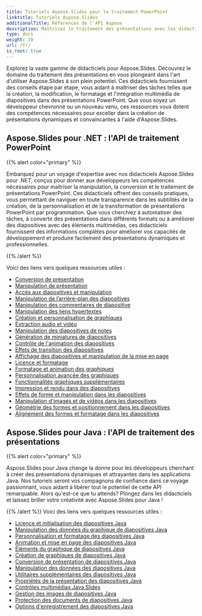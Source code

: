 ```yaml
---
title: Tutoriels Aspose.Slides pour le traitement PowerPoint
linktitle: Tutoriels Aspose.Slides
additionalTitle: Références de l'API Aspose
description: Maîtrisez le traitement des présentations avec les didacticiels Aspose.Slides. Créez, modifiez et améliorez efficacement des présentations PowerPoint. Excellez dans la manipulation de contenu dynamique.
type: docs
weight: 10
url: /fr/
is_root: true
---
```

Explorez la vaste gamme de didacticiels pour Aspose.Slides. Découvrez le domaine du traitement des présentations en vous plongeant dans l'art d'utiliser Aspose.Slides à son plein potentiel. Ces didacticiels fournissent des conseils étape par étape, vous aidant à maîtriser des tâches telles que la création, la modification, le formatage et l'intégration multimédia de diapositives dans des présentations PowerPoint. Que vous soyez un développeur chevronné ou un nouveau venu, ces ressources vous dotent des compétences nécessaires pour exceller dans la création de présentations dynamiques et convaincantes à l'aide d'Aspose.Slides.

## Aspose.Slides pour .NET : l'API de traitement PowerPoint
{{% alert color="primary" %}}

Embarquez pour un voyage d'expertise avec nos didacticiels Aspose.Slides pour .NET, conçus pour donner aux développeurs les compétences nécessaires pour maîtriser la manipulation, la conversion et le traitement de présentations PowerPoint. Ces didacticiels offrent des conseils pratiques, vous permettant de naviguer en toute transparence dans les subtilités de la création, de la personnalisation et de la transformation de présentations PowerPoint par programmation. Que vous cherchiez à automatiser des tâches, à convertir des présentations dans différents formats ou à améliorer des diapositives avec des éléments multimédias, ces didacticiels fournissent des informations complètes pour améliorer vos capacités de développement et produire facilement des présentations dynamiques et professionnelles.

{{% /alert %}}

Voici des liens vers quelques ressources utiles :
- [Conversion de présentation](./net/presentation-conversion/)
- [Manipulation de présentation](./net/presentation-manipulation/)
- [Accès aux diapositives et manipulation](./net/slide-access-and-manipulation/)
- [Manipulation de l’arrière-plan des diapositives](./net/slide-background-manipulation/)
- [Manipulation des commentaires de diapositive](./net/slide-comments-manipulation/)
- [Manipulation des liens hypertextes](./net/hyperlink-manipulation/)
- [Création et personnalisation de graphiques](./net/chart-creation-and-customization/)
- [Extraction audio et vidéo](./net/audio-and-video-extraction/)
- [Manipulation des diapositives de notes](./net/notes-slide-manipulation/)
- [Génération de miniatures de diapositives](./net/slide-thumbnail-generation/)
- [Contrôle de l'animation des diapositives](./net/slide-animation-control/)
- [Effets de transition des diapositives](./net/slide-transition-effects/)
- [Affichage des diapositives et manipulation de la mise en page](./net/slide-view-and-layout-manipulation/)
- [Licence et formatage](./net/licensing-and-formatting/)
- [Formatage et animation des graphiques](./net/chart-formatting-and-animation/)
- [Personnalisation avancée des graphiques](./net/advanced-chart-customization/)
- [Fonctionnalités graphiques supplémentaires](./net/additional-chart-features/)
- [Impression et rendu dans des diapositives](./net/printing-and-rendering-in-slides/)
- [Effets de forme et manipulation dans les diapositives](./net/shape-effects-and-manipulation-in-slides/)
- [Manipulation d'images et de vidéos dans les diapositives](./net/image-and-video-manipulation-in-slides/)
- [Géométrie des formes et positionnement dans les diapositives](./net/shape-geometry-and-positioning-in-slides/)
- [Alignement des formes et formatage dans les diapositives](./net/shape-alignment-and-formatting-in-slides/)

## Aspose.Slides pour Java : l'API de traitement des présentations
{{% alert color="primary" %}}

Aspose.Slides pour Java change la donne pour les développeurs cherchant à créer des présentations dynamiques et attrayantes dans les applications Java. Nos tutoriels seront vos compagnons de confiance dans ce voyage passionnant, vous aidant à libérer tout le potentiel de cette API remarquable. Alors qu'est-ce que tu attends? Plongez dans les didacticiels et laissez briller votre créativité avec Aspose.Slides pour Java !

{{% /alert %}}
Voici des liens vers quelques ressources utiles :
- [Licence et initialisation des diapositives Java](./java/licensing-and-initialization)
- [Manipulation des données du graphique de diapositives Java](./java/chart-data-manipulation)
- [Personnalisation et formatage des diapositives Java](./java/customization-and-formatting)
- [Animation et mise en page des diapositives Java](./java/animation-and-layout)
- [Éléments du graphique de diapositives Java](./java/chart-elements)
- [Création de graphiques de diapositives Java](./java/chart-creation)
- [Conversion de présentation de diapositives Java](./java/presentation-conversion)
- [Manipulation des données des diapositives Java](./java/data-manipulation)
- [Utilitaires supplémentaires des diapositives Java](./java/additional-utilities/)
- [Propriétés de la présentation des diapositives Java](./java/presentation-properties/)
- [Contrôles multimédias Java Slides](./java/media-controls/)
- [Gestion des images de diapositives Java](./java/image-handling/)
- [Protection des documents de diapositives Java](./java/document-protection/)
- [Options d'enregistrement des diapositives Java](./java/saving-options/)